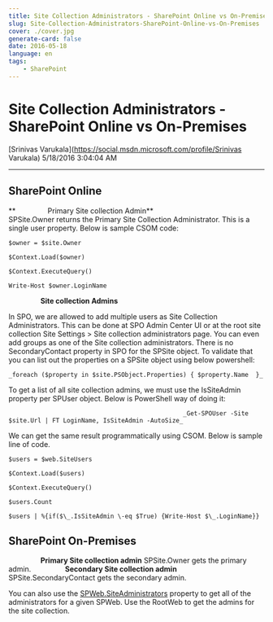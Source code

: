 ```yaml
---
title: Site Collection Administrators - SharePoint Online vs On-Premises
slug: Site-Collection-Administrators-SharePoint-Online-vs-On-Premises
cover: ./cover.jpg
generate-card: false
date: 2016-05-18
language: en
tags:
    - SharePoint
---
```


  

Site Collection Administrators - SharePoint Online vs On-Premises
=================================================================

[Srinivas Varukala](https://social.msdn.microsoft.com/profile/Srinivas Varukala) 5/18/2016 3:04:04 AM

* * *

**SharePoint Online**
---------------------

**                Primary Site collection Admin**                                 
SPSite.Owner returns the Primary Site Collection Administrator. This is a single user property. Below is sample CSOM code:
```
$owner = $site.Owner

$Context.Load($owner)

$Context.ExecuteQuery()

Write-Host $owner.LoginName
```
                **Site collection Admins**

In SPO, we are allowed to add multiple users as Site Collection Administrators. This can be done at SPO Admin Center UI or at the root site collection Site Settings > Site collection administrators page. You can even add groups as one of the Site collection administrators. There is no SecondaryContact property in SPO for the SPSite object. To validate that you can list out the properties on a SPSite object using below powershell:

```
_foreach ($property in $site.PSObject.Properties) { $property.Name  }_
```

To get a list of all site collection admins, we must use the IsSiteAdmin property per SPUser object. Below is PowerShell way of doing it:

```
                                                _Get-SPOUser -Site $site.Url | FT LoginName, IsSiteAdmin -AutoSize_    
```

 We can get the same result programmatically using CSOM. Below is sample line of code.

```
$users = $web.SiteUsers

$Context.Load($users)

$Context.ExecuteQuery()

$users.Count

$users | %{if($\_.IsSiteAdmin \-eq $True) {Write-Host $\_.LoginName}}
```

**SharePoint On-Premises**
--------------------------

                **Primary Site collection admin** SPSite.Owner gets the primary admin.                 **Secondary Site collection admin**                                 SPSite.SecondaryContact gets the secondary admin.

You can also use the [SPWeb.SiteAdministrators](https://msdn.microsoft.com/en-us/library/microsoft.sharepoint.spweb.siteadministrators.aspx) property to get all of the administrators for a given SPWeb. Use the RootWeb to get the admins for the site collection.